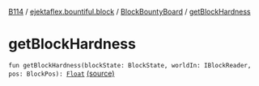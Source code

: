 [B114](../../index.md) / [ejektaflex.bountiful.block](../index.md) / [BlockBountyBoard](index.md) / [getBlockHardness](./get-block-hardness.md)

# getBlockHardness

`fun getBlockHardness(blockState: BlockState, worldIn: IBlockReader, pos: BlockPos): `[`Float`](https://kotlinlang.org/api/latest/jvm/stdlib/kotlin/-float/index.html) [(source)](https://github.com/ejektaflex/Bountiful/tree/develop/src/main/kotlin/ejektaflex/bountiful/block/BlockBountyBoard.kt#L31)